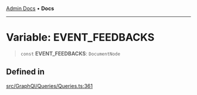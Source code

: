 [Admin Docs](/) • **Docs**

***

# Variable: EVENT\_FEEDBACKS

> `const` **EVENT\_FEEDBACKS**: `DocumentNode`

## Defined in

[src/GraphQl/Queries/Queries.ts:361](https://github.com/PalisadoesFoundation/talawa-admin/blob/main/src/GraphQl/Queries/Queries.ts#L361)
